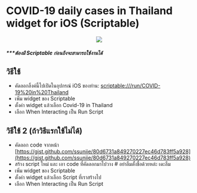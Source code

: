 # COVID-19 daily cases in Thailand widget for iOS (Scriptable)

<p  align="center">
  <img src="https://i.imgur.com/OGlDxhQ.png">
</p>

##### ***ต้องมี Scriptable ก่อนถึงจะสามารถใช้งานได้

## วิธีใช้
- คัดลอกลิ้งค์นี้ไปเปิดในอุปกรณ์ iOS ของท่าน: [scriptable:///run/COVID-19%20in%20Thailand](https://gist.github.com/ssuniie/80d6731a849270227ec46d783ff5a928)
- เพิ่ม widget ของ Scriptable
- ตั้งค่า widget แล้วเลือก Covid-19 in Thailand
- เลือก When Interacting เป็น Run Script

## วิธีใช้ 2 (ถ้าวิธีแรกใช้ไม่ได้)
- คัดลอก code จากหน้า [https://gist.github.com/ssuniie/80d6731a849270227ec46d783ff5a928](https://gist.github.com/ssuniie/80d6731a849270227ec46d783ff5a928)
- สร้าง script ใหม่ และ เอา code ที่คัดลอกมาไปวาง # อย่าลืมตั้งชื่อด้วยหล่ะ เดะลืม
- เพิ่ม widget ของ Scriptable
- ตั้งค่า widget แล้วเลือก Script ที่เราสร้างไป
- เลือก When Interacting เป็น Run Script
